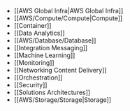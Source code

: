 - [[AWS Global Infra|AWS Global Infra]]
- [[AWS/Compute/Compute|Compute]]
- [[Container]]
- [[Data Analytics]]
- [[AWS/Database/Database]]
- [[Integration Messaging]]
- [[Machine Learning]]
- [[Monitoring]]
- [[Networking Content Delivery]]
- [[Orchestration]]
- [[Security]]
- [[Solutions Architectures]]
- [[AWS/Storage/Storage|Storage]]